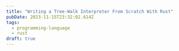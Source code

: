 ```yaml
---
title: "Writing a Tree-Walk Interpreter From Scratch With Rust"
pubDate: 2023-11-15T23:32:02.614Z
tags:
  - programming-language
  - rust
draft: true
---
```

